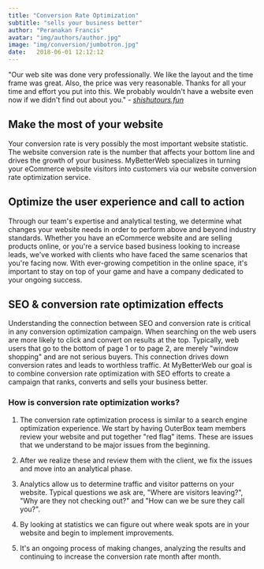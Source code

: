 ```yaml
---
title: "Conversion Rate Optimization"
subtitle: "sells your business better"
author: "Peranakan Francis"
avatar: "img/authors/author.jpg"
image: "img/conversion/jumbotron.jpg"
date:   2018-06-01 12:12:12
---
```


"Our web site was done very professionally. We like the layout and the time frame was great. Also, the price was very reasonable. Thanks for all your time and effort you put into this. We probably wouldn't have a website even now if we didn't find out about you." - <a href="https://shishutours.fun" target="_blank"><i>shishutours.fun</i></a>

## Make the most of your website
Your conversion rate is very possibly the most important website statistic. The website conversion rate is the number that affects your bottom line and drives the growth of your business. MyBetterWeb specializes in turning your eCommerce website visitors into customers via our website conversion rate optimization service.

## Optimize the user experience and call to action
Through our team's expertise and analytical testing, we determine what changes your website needs in order to perform above and beyond industry standards. Whether you have an eCommerce website and are selling products online, or you're a service based business looking to increase leads, we've worked with clients who have faced the same scenarios that you're facing now. With ever-growing competition in the online space, it's important to stay on top of your game and have a company dedicated to your ongoing success.

## SEO & conversion rate optimization effects
Understanding the connection between SEO and conversion rate is critical in any conversion optimization campaign. When searching on the web users are more likely to click and convert on results at the top. Typically, web users that go to the bottom of page 1 or to page 2, are merely "window shopping" and are not serious buyers. This connection drives down conversion rates and leads to worthless traffic. At MyBetterWeb our goal is to combine conversion rate optimization with SEO efforts to create a campaign that ranks, converts and sells your business better.

### How is conversion rate optimization works?
1. The conversion rate optimization process is similar to a search engine optimization experience. We start by having OuterBox team members review your website and put together "red flag" items. These are issues that we understand to be major issues from the beginning.

2. After we realize these and review them with the client, we fix the issues and move into an analytical phase.

3. Analytics allow us to determine traffic and visitor patterns on your website. Typical questions we ask are, "Where are visitors leaving?", "Why are they not checking out?" and "How can we be sure they call you?".

4. By looking at statistics we can figure out where weak spots are in your website and begin to implement improvements.

5. It's an ongoing process of making changes, analyzing the results and continuing to increase the conversion rate month after month.
